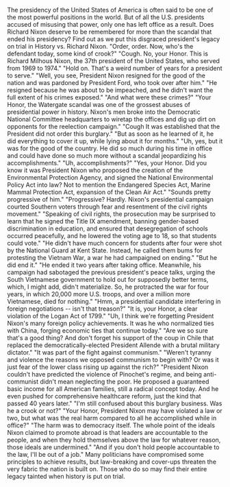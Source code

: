 
The presidency of
the United States of America
is often said to be one of
the most powerful positions in the world.
But of all the U.S. presidents accused
of misusing that power,
only one has left office as a result.
Does Richard Nixon deserve
to be remembered
for more than the scandal
that ended his presidency?
Find out as we put this disgraced
president&#39;s legacy on trial
in History vs. Richard Nixon.
&quot;Order, order.
Now, who&#39;s the defendant today,
some kind of crook?&quot;
&quot;Cough. No, your Honor.
This is Richard Milhous Nixon,
the 37th president of the United States,
who served from 1969 to 1974.&quot;
&quot;Hold on.
That&#39;s a weird number of years
for a president to serve.&quot;
&quot;Well, you see, President Nixon
resigned for the good of the nation
and was pardoned by President Ford,
who took over after him.&quot;
&quot;He resigned because he was about
to be impeached,
and he didn&#39;t want the full extent
of his crimes exposed.&quot;
&quot;And what were these crimes?&quot;
&quot;Your Honor, the Watergate scandal
was one of the grossest abuses
of presidential power in history.
Nixon&#39;s men broke into the Democratic
National Committee headquarters
to wiretap the offices
and dig up dirt on opponents
for the reelection campaign.&quot;
&quot;Cough
It was established that the President
did not order this burglary.&quot;
&quot;But as soon as he learned of it,
he did everything to cover it up,
while lying about it for months.&quot;
&quot;Uh, yes, but it was for the good
of the country.
He did so much during his time in office
and could have done so much more
without a scandal jeopardizing
his accomplishments.&quot;
&quot;Uh, accomplishments?&quot;
&quot;Yes, your Honor.
Did you know it was President Nixon
who proposed the creation
of the Environmental Protection Agency,
and signed the National Environmental
Policy Act into law?
Not to mention the Endangered Species Act,
Marine Mammal Protection Act,
expansion of the Clean Air Act.&quot;
&quot;Sounds pretty progressive of him.&quot;
&quot;Progressive? Hardly.
Nixon&#39;s presidential campaign courted
Southern voters
through fear and resentment
of the civil rights movement.&quot;
&quot;Speaking of civil rights,
the prosecution may be surprised to learn
that he signed the Title IX amendment,
banning gender-based discrimination
in education,
and ensured that desegregation of schools
occurred peacefully,
and he lowered the voting age to 18,
so that students could vote.&quot;
&quot;He didn&#39;t have much concern
for students
after four were shot
by the National Guard at Kent State.
Instead, he called them bums
for protesting the Vietnam War,
a war he had campaigned on ending.&quot;
&quot;But he did end it.&quot;
&quot;He ended it two years
after taking office.
Meanwhile, his campaign had sabotaged
the previous president&#39;s peace talks,
urging the South Vietnamese government
to hold out for supposedly better terms,
which, I might add, didn&#39;t materialize.
So, he protracted the war for four years,
in which 20,000 more U.S. troops,
and over a million more Vietnamese,
died for nothing.&quot;
&quot;Hmm, a presidential candidate interfering
in foreign negotiations --
isn&#39;t that treason?&quot;
&quot;It is, your Honor, a clear violation
of the Logan Act of 1799.&quot;
&quot;Uh, I think we&#39;re forgetting
President Nixon&#39;s many
foreign policy achievements.
It was he who normalized ties with China,
forging economic ties that continue today.&quot;
&quot;Are we so sure that&#39;s a good thing?
And don&#39;t forget his support
of the coup in Chile
that replaced the democratically-elected
President Allende
with a brutal military dictator.&quot;
&quot;It was part of the fight
against communism.&quot;
&quot;Weren&#39;t tyranny and violence the reasons
we opposed communism to begin with?
Or was it just fear of the lower class
rising up against the rich?&quot;
&quot;President Nixon couldn&#39;t have predicted
the violence of Pinochet&#39;s regime,
and being anti-communist didn&#39;t mean
neglecting the poor.
He proposed a guaranteed basic income
for all American families,
still a radical concept today.
And he even pushed for comprehensive
healthcare reform,
just the kind that passed 40 years later.&quot;
&quot;I&#39;m still confused about
this burglary business.
Was he a crook or not?&quot;
&quot;Your Honor, President Nixon
may have violated a law or two,
but what was the real harm compared
to all he accomplished while in office?&quot;
&quot;The harm was to democracy itself.
The whole point of the ideals
Nixon claimed to promote abroad
is that leaders are accountable
to the people,
and when they hold themselves
above the law for whatever reason,
those ideals are undermined.&quot;
&quot;And if you don&#39;t hold people accountable
to the law, I&#39;ll be out of a job.&quot;
Many politicians have compromised
some principles to achieve results,
but law-breaking and cover-ups threaten
the very fabric the nation is built on.
Those who do so may find
their entire legacy tainted
when history is put on trial.

